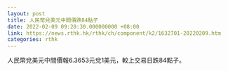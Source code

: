 ```yaml
---
layout: post
title: 人民幣兌美元中間價跌84點子
date: 2022-02-09 09:20:30.000000000 +08:00
link: https://news.rthk.hk/rthk/ch/component/k2/1632701-20220209.htm
categories: rthk
---
```


人民幣兌美元中間價報6.3653元兌1美元，較上交易日跌84點子。
